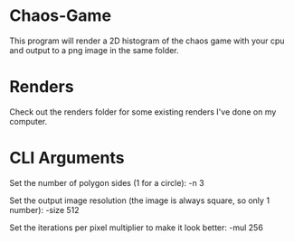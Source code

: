 # Chaos-Game
This program will render a 2D histogram of the chaos game with your cpu and output to a png image in the same folder.

# Renders
Check out the renders folder for some existing renders I've done on my computer.

# CLI Arguments
Set the number of polygon sides (1 for a circle): -n 3

Set the output image resolution (the image is always square, so only 1 number): -size 512

Set the iterations per pixel multiplier to make it look better: -mul 256

